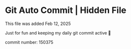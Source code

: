# Git Auto Commit | Hidden File

This file was added Feb 12, 2025

Just for fun and keeping my daily git commit active 🤪

commit number: 150375
